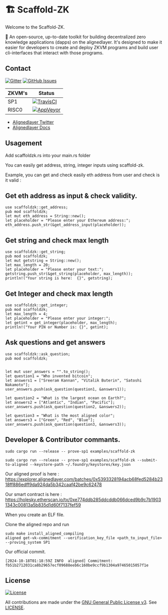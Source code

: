 # 🏗 Scaffold-ZK
Welcome to the Scaffold-ZK.

🧪 An open-source, up-to-date toolkit for building decentralized zero knowledge applications (dapps) on the alignedlayer. It's designed to make it easier for developers to create and deploy ZKVM programs and build user cli-interfaces that interact with those programs.


## Contact

[![Gitter](https://img.shields.io/gitter/room/nwjs/nw.js.svg)](https://x.com/yasinaktimur/)
[![GitHub Issues](https://img.shields.io/badge/open%20issues-0-yellow.svg)](https://github.com/omgbbqhaxx/zkmine/issues)

ZKVM's | Status
---------------- | ----------
SP1 | [![TravisCI](https://img.shields.io/badge/build-passing-brightgreen.svg)](https://travis-ci.org/cloudbank/cloudbank-github)
RISC0         | [![AppVeyor](https://img.shields.io/badge/build-passing-brightgreen.svg)](https://ci.appveyor.com/project/cloudbank/cloudbank-github)


-  [Alignedlayer Twitter](https://x.com/alignedlayer)
-  [Alignedlayer Docs](https://docs.alignedlayer.com)

## Usagement


Add scaffoldzk.rs into your main.rs folder

You can easily get address, string, integer inputs using scaffold-zk.

Example, you can get and check easily eth address from user and check is it valid : 


## Get eth address as input & check validity.

```shell
use scaffoldzk::get_address;
pub mod scaffoldzk;
let mut eth_address = String::new();
let placeholder = "Please enter your Ethereum address:";
eth_address.push_str(&get_address_input(placeholder)); 
```


## Get string and check max length

```shell
use scaffoldzk::get_string;
pub mod scaffoldzk;
let mut getstring = String::new();
let max_length = 20;  
let placeholder = "Please enter your text:";
getstring.push_str(&get_string(placeholder, max_length)); 
println!("Your string is here:  {}", getstring);
```

## Get Integer and check max length

```shell
use scaffoldzk::get_integer;
pub mod scaffoldzk;
let max_length = 4;  
let placeholder = "Please enter your integer:";
let getint = get_integer(placeholder, max_length); 
println!("Your PIN or Number is: {}", getint); 
```


## Ask questions and get answers

```shell
use scaffoldzk::ask_question;
pub mod scaffoldzk;


let mut user_answers = "".to_string();
let question1 = "Who invented bitcoin";
let answers1 = ["Sreeram Kannan", "Vitalik Buterin", "Satoshi Nakamoto"];
user_answers.push(ask_question(question1, &answers1));

let question2 = "What is the largest ocean on Earth?";
let answers2 = ["Atlantic", "Indian", "Pacific"];
user_answers.push(ask_question(question2, &answers2));

let question3 = "What is the most aligned color";
let answers3 = ["Green", "Red", "Blue"];
user_answers.push(ask_question(question3, &answers3));
```


## Developer & Contributor commants.


```shell
sudo cargo run --release -- prove-sp1 examples/scaffold-zk

sudo cargo run --release -- prove-sp1 examples/scaffold-zk --submit-to-aligned --keystore-path ~/.foundry/keystores/key.json
```



Our aligned proof is here : https://explorer.alignedlayer.com/batches/0x5393328194acb68fed5284b2318ff886edff9da924da5b342caaf42be9c62478

Our smart contract is here : https://holesky.etherscan.io/tx/0xe774ddb285ddcddb066dced9b9c7b19031343c00813a5b835d1d60f7137fef59




When you create an ELF file.

Clone the aligned repo and run 

```shell
sudo make install_aligned_compiling
aligned get-vk-commitment --verification_key_file <path_to_input_file> --proving_system SP1
```
Our official commit.
```shell
[2024-10-18T01:18:59Z INFO  aligned] Commitment: fb51b2712031ca8b29657ecf09688eeb6c160be9ccf9b1304a97465015057f1e
```
## License

[![License](https://img.shields.io/github/license/ethereum/cpp-ethereum.svg)](LICENSE)

All contributions are made under the [GNU General Public License v3](https://www.gnu.org/licenses/gpl-3.0.en.html). See [LICENSE](LICENSE).